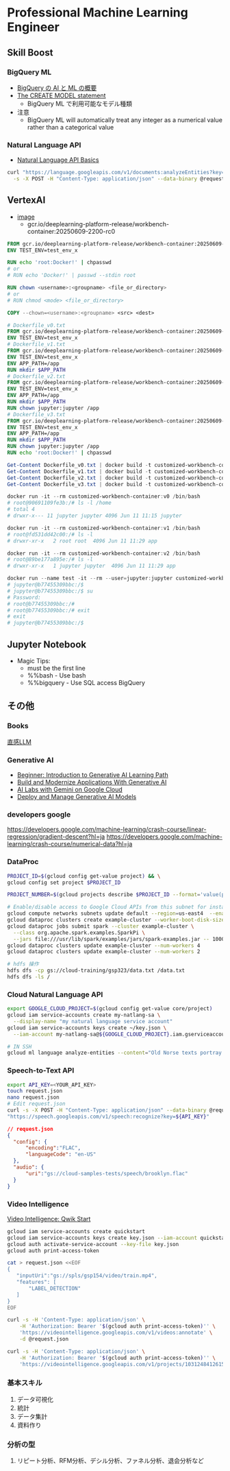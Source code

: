 # Professional Machine Learning Engineer #

## Skill Boost ##

### BigQuery ML ###

- [BigQuery の AI と ML の概要](https://cloud.google.com/bigquery/docs/bqml-introduction?hl=ja)
- [The CREATE MODEL statement](https://cloud.google.com/bigquery/docs/reference/standard-sql/bigqueryml-syntax-create)
  - BigQuery ML で利用可能なモデル種類
- 注意
  - BigQuery ML will automatically treat any integer as a numerical value rather than a categorical value


### Natural Language API ###

- [Natural Language API Basics](https://cloud.google.com/natural-language/docs/basics)

~~~bash
curl "https://language.googleapis.com/v1/documents:analyzeEntities?key=${API_KEY}" \
  -s -X POST -H "Content-Type: application/json" --data-binary @request.json > result.json
~~~

## VertexAI ##

- [image](https://console.cloud.google.com/artifacts/docker/deeplearning-platform-release/us/gcr.io/workbench-container?invt=Abz0xg&inv=1) 
  - gcr.io/deeplearning-platform-release/workbench-container:20250609-2200-rc0

~~~dockerfile
FROM gcr.io/deeplearning-platform-release/workbench-container:20250609-2200-rc0
ENV TEST_ENV=test_env_x

RUN echo 'root:Docker!' | chpasswd 
# or 
# RUN echo 'Docker!' | passwd --stdin root 

RUN chown <username>:<groupname> <file_or_directory>
# or
# RUN chmod <mode> <file_or_directory>

COPY --chown=<username>:<groupname> <src> <dest>

# Dockerfile_v0.txt
FROM gcr.io/deeplearning-platform-release/workbench-container:20250609-2200-rc0
ENV TEST_ENV=test_env_x
# Dockerfile_v1.txt
FROM gcr.io/deeplearning-platform-release/workbench-container:20250609-2200-rc0
ENV TEST_ENV=test_env_x
ENV APP_PATH=/app
RUN mkdir $APP_PATH
# Dockerfile_v2.txt
FROM gcr.io/deeplearning-platform-release/workbench-container:20250609-2200-rc0
ENV TEST_ENV=test_env_x
ENV APP_PATH=/app
RUN mkdir $APP_PATH
RUN chown jupyter:jupyter /app
# Dockerfile_v3.txt
FROM gcr.io/deeplearning-platform-release/workbench-container:20250609-2200-rc0
ENV TEST_ENV=test_env_x
ENV APP_PATH=/app
RUN mkdir $APP_PATH
RUN chown jupyter:jupyter /app
RUN echo 'root:Docker!' | chpasswd
~~~

~~~powershell
Get-Content Dockerfile_v0.txt | docker build -t customized-workbench-container:v0 -
Get-Content Dockerfile_v1.txt | docker build -t customized-workbench-container:v1 -
Get-Content Dockerfile_v2.txt | docker build -t customized-workbench-container:v2 -
Get-Content Dockerfile_v3.txt | docker build -t customized-workbench-container:v3 -

docker run -it --rm customized-workbench-container:v0 /bin/bash
# root@90691109fe3b:/# ls -l /home
# total 4
# drwxr-x--- 11 jupyter jupyter 4096 Jun 11 11:15 jupyter

docker run -it --rm customized-workbench-container:v1 /bin/bash
# root@fd531dd42c00:/# ls -l
# drwxr-xr-x   2 root root  4096 Jun 11 11:29 app

docker run -it --rm customized-workbench-container:v2 /bin/bash
# root@89be177a895e:/# ls -l
# drwxr-xr-x   1 jupyter jupyter  4096 Jun 11 11:29 app

docker run --name test -it --rm --user=jupyter:jupyter customized-workbench-container:v3 /bin/bash
# jupyter@b77455309bbc:/$
# jupyter@b77455309bbc:/$ su
# Password:
# root@b77455309bbc:/#
# root@b77455309bbc:/# exit
# exit
# jupyter@b77455309bbc:/$
~~~

## Jupyter Notebook ###

- Magic Tips:
  - must be the first line
  - %%bash - Use bash
  - %%bigquery - Use SQL access BigQuery

## その他 ##

### Books ###

[直感LLM](https://github.com/HandsOnLLM/Hands-On-Large-Language-Models)

### Generative AI ###

- [Beginner: Introduction to Generative AI Learning Path](https://www.cloudskillsboost.google/paths/118)
- [Build and Modernize Applications With Generative AI](https://www.cloudskillsboost.google/paths/1282)
- [AI Labs with Gemini on Google Cloud](https://www.cloudskillsboost.google/paths/1873)
- [Deploy and Manage Generative AI Models](https://www.cloudskillsboost.google/paths/1283)

### developers google ###

https://developers.google.com/machine-learning/crash-course/linear-regression/gradient-descent?hl=ja
https://developers.google.com/machine-learning/crash-course/numerical-data?hl=ja

### DataProc ###

~~~bash
PROJECT_ID=$(gcloud config get-value project) && \
gcloud config set project $PROJECT_ID

PROJECT_NUMBER=$(gcloud projects describe $PROJECT_ID --format='value(projectNumber)')

# Enable/disable access to Google Cloud APIs from this subnet for instances without a public ip address.
gcloud compute networks subnets update default --region=us-east4  --enable-private-ip-google-access 
gcloud dataproc clusters create example-cluster --worker-boot-disk-size 500 --worker-machine-type=e2-standard-4 --master-machine-type=e2-standard-4
gcloud dataproc jobs submit spark --cluster example-cluster \
  --class org.apache.spark.examples.SparkPi \
  --jars file:///usr/lib/spark/examples/jars/spark-examples.jar -- 1000
gcloud dataproc clusters update example-cluster --num-workers 4
gcloud dataproc clusters update example-cluster --num-workers 2
~~~

~~~bash
# hdfs 操作
hdfs dfs -cp gs://cloud-training/gsp323/data.txt /data.txt
hdfs dfs -ls /
~~~

### Cloud Natural Language API ###

~~~bash
export GOOGLE_CLOUD_PROJECT=$(gcloud config get-value core/project)
gcloud iam service-accounts create my-natlang-sa \
  --display-name "my natural language service account"
gcloud iam service-accounts keys create ~/key.json \
  --iam-account my-natlang-sa@${GOOGLE_CLOUD_PROJECT}.iam.gserviceaccount.com

# IN SSH
gcloud ml language analyze-entities --content="Old Norse texts portray Odin as one-eyed and long-bearded, frequently wielding a spear named Gungnir and wearing a cloak and a broad hat." > result.json
~~~

### Speech-to-Text API ###

~~~bash
export API_KEY=<YOUR_API_KEY>
touch request.json
nano request.json
# Edit request.json
curl -s -X POST -H "Content-Type: application/json" --data-binary @request.json \
"https://speech.googleapis.com/v1/speech:recognize?key=${API_KEY}"
~~~

~~~json
// request.json
{
  "config": {
      "encoding":"FLAC",
      "languageCode": "en-US"
  },
  "audio": {
      "uri":"gs://cloud-samples-tests/speech/brooklyn.flac"
  }
}
~~~

### Video Intelligence ###

[Video Intelligence: Qwik Start](https://www.cloudskillsboost.google/paths/17/course_templates/631/labs/526870)

~~~bash
gcloud iam service-accounts create quickstart
gcloud iam service-accounts keys create key.json --iam-account quickstart@qwiklabs-gcp-02-15fe717123fc.iam.gserviceaccount.com
gcloud auth activate-service-account --key-file key.json
gcloud auth print-access-token

cat > request.json <<EOF
{
   "inputUri":"gs://spls/gsp154/video/train.mp4",
   "features": [
       "LABEL_DETECTION"
   ]
}
EOF

curl -s -H 'Content-Type: application/json' \
    -H 'Authorization: Bearer '$(gcloud auth print-access-token)'' \
    'https://videointelligence.googleapis.com/v1/videos:annotate' \
    -d @request.json

curl -s -H 'Content-Type: application/json' \
    -H 'Authorization: Bearer '$(gcloud auth print-access-token)'' \
    'https://videointelligence.googleapis.com/v1/projects/1031248412615/locations/asia-east1/operations/3256661309120195010'
~~~

### 基本スキル ###

1. データ可視化
1. 統計
1. データ集計
1. 資料作り

### 分析の型 ###

1. リピート分析、RFM分析、デシル分析、ファネル分析、退会分析など
